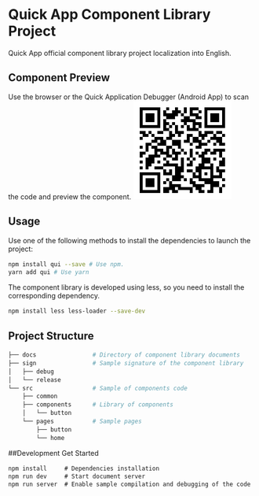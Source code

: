 # Quick App Component Library Project

Quick App official component library project localization into English.

## Component Preview

Use the browser or the Quick Application Debugger (Android App) to scan the code and preview the component.
![Component library QR code](./docs/assets/qrcode.png)

## Usage

Use one of the following methods to install the dependencies to launch the project:

```sh
npm install qui --save # Use npm.
yarn add qui # Use yarn
```

The component library is developed using less, so you need to install the corresponding dependency.

```sh
npm install less less-loader --save-dev
```

## Project Structure

```sh
├── docs                # Directory of component library documents
├── sign                # Sample signature of the component library
│   ├── debug
│   └── release
└── src                 # Sample of components code
    ├── common
    ├── components      # Library of components
    │   └── button
    └── pages           # Sample pages
        ├── button
        └── home
```

##Development Get Started

```shell script
npm install     # Dependencies installation
npm run dev     # Start document server
npm run server  # Enable sample compilation and debugging of the code
```
